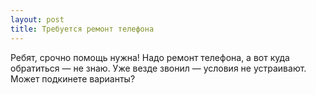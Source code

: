 ```yaml
---
layout: post 
title: Требуется ремонт телефона 
--- 
```

Ребят, срочно помощь нужна! Надо ремонт телефона, а вот куда обратиться — не знаю. Уже везде звонил — условия не устраивают. Может подкинете варианты?